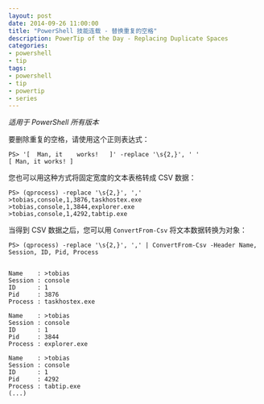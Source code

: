 ```yaml
---
layout: post
date: 2014-09-26 11:00:00
title: "PowerShell 技能连载 - 替换重复的空格"
description: PowerTip of the Day - Replacing Duplicate Spaces
categories:
- powershell
- tip
tags:
- powershell
- tip
- powertip
- series
---
```

_适用于 PowerShell 所有版本_

要删除重复的空格，请使用这个正则表达式：

    PS> '[  Man, it    works!   ]' -replace '\s{2,}', ' '
    [ Man, it works! ] 

您也可以用这种方式将固定宽度的文本表格转成 CSV 数据：

    PS> (qprocess) -replace '\s{2,}', ','
    >tobias,console,1,3876,taskhostex.exe
    >tobias,console,1,3844,explorer.exe
    >tobias,console,1,4292,tabtip.exe

当得到 CSV 数据之后，您可以用 `ConvertFrom-Csv` 将文本数据转换为对象：

    PS> (qprocess) -replace '\s{2,}', ',' | ConvertFrom-Csv -Header Name, Session, ID, Pid, Process
    
    
    Name    : >tobias
    Session : console
    ID      : 1
    Pid     : 3876
    Process : taskhostex.exe
    
    Name    : >tobias
    Session : console
    ID      : 1
    Pid     : 3844
    Process : explorer.exe
    
    Name    : >tobias
    Session : console
    ID      : 1
    Pid     : 4292
    Process : tabtip.exe 
    (...)

<!--本文国际来源：[Replacing Duplicate Spaces](http://community.idera.com/powershell/powertips/b/tips/posts/replacing-duplicate-spaces)-->
